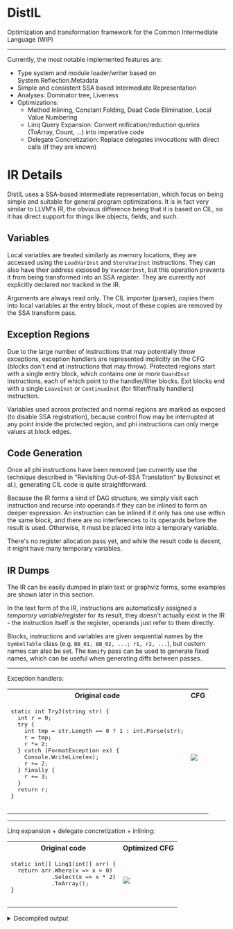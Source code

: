 # DistIL
Optimization and transformation framework for the Common Intermediate Language (WIP)

---

Currently, the most notable implemented features are:
- Type system and module loader/writer based on System.Reflection.Metadata
- Simple and consistent SSA based Intermediate Representation
- Analyses: Dominator tree, Liveness
- Optimizations:
  - Method Inlining, Constant Folding, Dead Code Elimination, Local Value Numbering
  - Linq Query Expansion: Convert reification/reduction queries (ToArray, Count, ...) into imperative code
  - Delegate Concretization: Replace delegates invocations with direct calls (if they are known)

# IR Details
DistIL uses a SSA-based intermediate representation, which focus on being simple and suitable for general program optimizations. It is in fact very similar to LLVM's IR, the obvious difference being that it is based on CIL, so it has direct support for things like objects, fields, and such.

## Variables
Local variables are treated similarly as memory locations, they are accessed using the `LoadVarInst` and `StoreVarInst` instructions. They can also have their address exposed by `VarAddrInst`, but this operation prevents it from being transformed into an SSA _register_. They are currently not explicitly declared nor tracked in the IR.

Arguments are always read only. The CIL importer (parser), copies them into local variables at the entry block, most of these copies are removed by the SSA transform pass.

## Exception Regions
Due to the large number of instructions that may potentially throw exceptions, exception handlers are represented implicitly on the CFG (blocks don't end at instructions that may throw). Protected regions start with a single entry block, which contains one or more `GuardInst` instructions, each of which point to the handler/filter blocks. Exit blocks end with a single `LeaveInst` or `ContinueInst` (for filter/finally handlers) instruction.

Variables used across protected and normal regions are marked as exposed (to disable SSA registration), because control flow may be interrupted at any point inside the protected region, and phi instructions can only merge values at block edges.

## Code Generation
Once all phi instructions have been removed (we currently use the technique described in "Revisiting Out-of-SSA Translation" by Boissinot et al.), generating CIL code is quite straightforward.

Because the IR forms a kind of DAG structure, we simply visit each instruction and recurse into operands if they can be inlined to form an deeper expression. An instruction can be inlined if it only has one use within the same block, and there are no interferences to its operands before the result is used. Otherwise, it must be placed into into a temporary variable.

There's no register allocation pass yet, and while the result code is decent, it might have many temporary variables.

## IR Dumps
The IR can be easily dumped in plain text or graphviz forms, some examples are shown later in this section.

In the text form of the IR, instructions are automatically assigned a _temporary variable_/_register_ for its result, they doesn't actually exist in the IR - the instruction itself _is_ the register, operands just refer to them directly.

Blocks, instructions and variables are given sequential names by the `SymbolTable` class (e.g. `BB_01, BB_02, ...; r1, r2, ...`), but custom names can also be set. The `Namify` pass can be used to generate fixed names, which can be useful when generating diffs between passes.

---

Exception handlers:
<table>
  <tr> <th>Original code</th> <th>CFG</th> </tr>
  <tr>
    <td>
      <pre lang="csharp">
static int Try2(string str) {
  int r = 0;
  try {
    int tmp = str.Length == 0 ? 1 : int.Parse(str);
    r = tmp;
    r *= 2;
  } catch (FormatException ex) {
    Console.WriteLine(ex);
    r += 2;
  } finally {
    r += 3;
  }
  return r;
}
      </pre>
    </td>
    <td>
      <img src="https://user-images.githubusercontent.com/87553666/177763432-746541a7-9074-4f7c-aff9-c070cd4e6598.svg">
    </td>
  </tr>
</table>

---
Linq expansion + delegate concretization + inlining:
<table>
  <tr> <th>Original code</th> <th>Optimized CFG</th> </tr>
  <tr>
    <td>
      <pre lang="csharp">
static int[] Linq1(int[] arr) {
  return arr.Where(x => x > 0)
            .Select(x => x * 2)
            .ToArray();
}
      </pre>
    </td>
    <td>
      <img src="https://user-images.githubusercontent.com/87553666/177763428-ab1b772e-145b-45a7-bc8e-4cb9c9f79a47.svg">
    </td>
  </tr>
</table>

<details>
  <summary>Decompiled output</summary>
Not looking pretty because the out of SSA pass isn't fully done yet. It will get there eventually :)

```cs
int[] Linq1(int[] arr) {
    int num = arr.Length;
    int[] array = new int[num];
    int num2 = 0;
    int num3 = 0;
    int num4;
    while (true) {
        num4 = num3;
        if (num2 >= num) break;
        
        int num5 = arr[num2];
        num3 = num4;
        if (num5 > 0) {
            array[num4] = num5 * 2;
            num3 = num4 + 1;
        }
        num2++;
    }
    int num6 = ((num4 != num) ? 1 : 0);
    int[] array2 = array;
    if (num6 != 0) {
        array2 = new int[num4];
        Array.Copy(array, array2, num4);
    }
    return array2;
}
```
</details>
